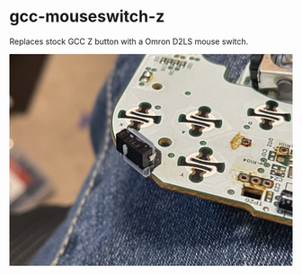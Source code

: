 # gcc-mouseswitch-z

Replaces stock GCC Z button with a Omron D2LS mouse switch.

![InstallImage](InstallImage.jpg)
